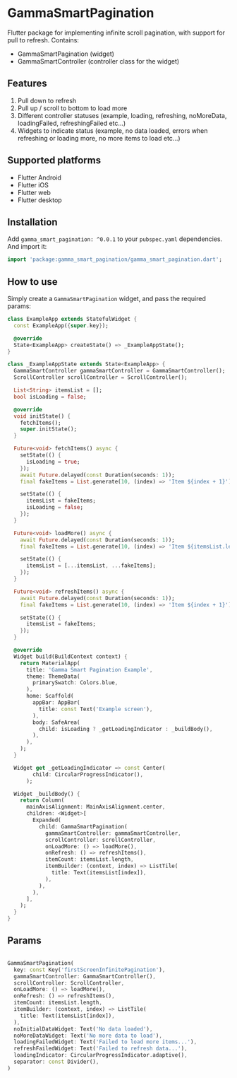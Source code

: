 # GammaSmartPagination
Flutter package for implementing infinite scroll pagination, with support for pull to refresh.
Contains:
* GammaSmartPagination (widget)
* GammaSmartController (controller class for the widget)

## Features

1. Pull down to refresh
2. Pull up / scroll to bottom to load more
3. Different controller statuses (example, loading, refreshing, noMoreData, loadingFailed, refreshingFailed etc...)
4. Widgets to indicate status (example, no data loaded, errors when refreshing or loading more, no more items to load etc...)

## Supported platforms

* Flutter Android
* Flutter iOS
* Flutter web
* Flutter desktop

## Installation

Add `gamma_smart_pagination: ^0.0.1` to your `pubspec.yaml` dependencies. And import it:

```dart
import 'package:gamma_smart_pagination/gamma_smart_pagination.dart';
```

## How to use

Simply create a `GammaSmartPagination` widget, and pass the required params:

```dart
class ExampleApp extends StatefulWidget {
  const ExampleApp({super.key});

  @override
  State<ExampleApp> createState() => _ExampleAppState();
}

class _ExampleAppState extends State<ExampleApp> {
  GammaSmartController gammaSmartController = GammaSmartController();
  ScrollController scrollController = ScrollController();

  List<String> itemsList = [];
  bool isLoading = false;

  @override
  void initState() {
    fetchItems();
    super.initState();
  }

  Future<void> fetchItems() async {
    setState(() {
      isLoading = true;
    });
    await Future.delayed(const Duration(seconds: 1));
    final fakeItems = List.generate(10, (index) => 'Item ${index + 1}');

    setState(() {
      itemsList = fakeItems;
      isLoading = false;
    });
  }

  Future<void> loadMore() async {
    await Future.delayed(const Duration(seconds: 1));
    final fakeItems = List.generate(10, (index) => 'Item ${itemsList.length + index + 1}');

    setState(() {
      itemsList = [...itemsList, ...fakeItems];
    });
  }

  Future<void> refreshItems() async {
    await Future.delayed(const Duration(seconds: 1));
    final fakeItems = List.generate(10, (index) => 'Item ${index + 1}');

    setState(() {
      itemsList = fakeItems;
    });
  }

  @override
  Widget build(BuildContext context) {
    return MaterialApp(
      title: 'Gamma Smart Pagination Example',
      theme: ThemeData(
        primarySwatch: Colors.blue,
      ),
      home: Scaffold(
        appBar: AppBar(
          title: const Text('Example screen'),
        ),
        body: SafeArea(
          child: isLoading ? _getLoadingIndicator : _buildBody(),
        ),
      ),
    );
  }

  Widget get _getLoadingIndicator => const Center(
        child: CircularProgressIndicator(),
      );

  Widget _buildBody() {
    return Column(
      mainAxisAlignment: MainAxisAlignment.center,
      children: <Widget>[
        Expanded(
          child: GammaSmartPagination(
            gammaSmartController: gammaSmartController,
            scrollController: scrollController,
            onLoadMore: () => loadMore(),
            onRefresh: () => refreshItems(),
            itemCount: itemsList.length,
            itemBuilder: (context, index) => ListTile(
              title: Text(itemsList[index]),
            ),
          ),
        ),
      ],
    );
  }
}
```

## Params

```dart

GammaSmartPagination(
  key: const Key('firstScreenInfinitePagination'),
  gammaSmartController: GammaSmartController(),
  scrollController: ScrollController,
  onLoadMore: () => loadMore(),
  onRefresh: () => refreshItems(),
  itemCount: itemsList.length,
  itemBuilder: (context, index) => ListTile(
    title: Text(itemsList[index]),
  ),
  noInitialDataWidget: Text('No data loaded'),
  noMoreDataWidget: Text('No more data to load'),
  loadingFailedWidget: Text('Failed to load more items...'),
  refreshFailedWidget: Text('Failed to refresh data...'),
  loadingIndicator: CircularProgressIndicator.adaptive(),
  separator: const Divider(),
)
```